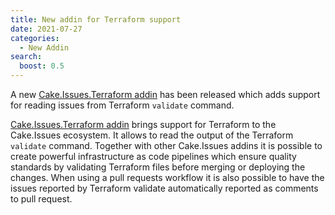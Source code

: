 ```yaml
---
title: New addin for Terraform support
date: 2021-07-27
categories:
  - New Addin
search:
  boost: 0.5
---
```


A new [Cake.Issues.Terraform addin] has been released which adds support for reading issues from Terraform `validate` command.

<!-- more -->

[Cake.Issues.Terraform addin] brings support for Terraform to the Cake.Issues ecosystem.
It allows to read the output of the Terraform `validate` command.
Together with other Cake.Issues addins it is possible to create powerful infrastructure as code pipelines which
ensure quality standards by validating Terraform files before merging or deploying the changes.
When using a pull requests workflow it is also possible to have the issues reported by Terraform validate automatically
reported as comments to pull request.

[Cake.Issues.Terraform addin]: ../../documentation/issue-providers/terraform/index.md
